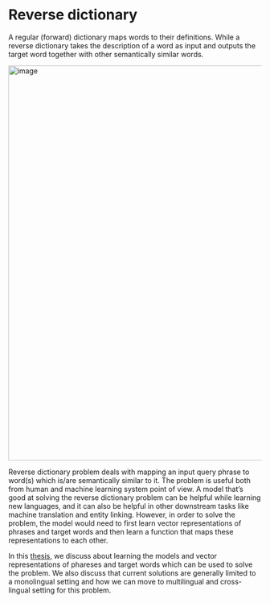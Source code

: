 # Reverse dictionary

A regular (forward) dictionary maps words to their definitions. While a reverse dictionary takes the description of a word as input and outputs the target
word together with other semantically similar words.

<img width="785" alt="image" src="https://github.com/ada0110/reverse-dictionary/assets/64487038/caf83c2e-95e3-4e60-9b41-6e10d6b036c4">
<br/>

Reverse dictionary problem deals with mapping an input query phrase to word(s) which is/are semantically similar to it. The problem is useful both from human and machine learning system point of view. A model that’s good at solving the reverse dictionary problem can be helpful while learning new languages, and it can also be helpful in other downstream tasks like machine translation and entity linking. However, in order to solve the problem, the model would need to first learn vector representations of phrases and target words and then learn a function that maps these representations to each other. 

In this [thesis](Reverse_Dictionary_Thesis.pdf), we discuss about learning the models and vector representations of phareses and target words which can be used to solve the problem. We also discuss that current solutions are generally limited to a monolingual setting and how we can move to multilingual and cross-lingual setting for this problem.  

